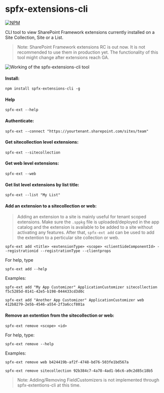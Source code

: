 # spfx-extensions-cli

[![NPM](https://nodei.co/npm/spfx-extensions-cli.png?compact=true)](https://nodei.co/npm/spfx-extensions-cli/)

CLI tool to view SharePoint Framework extensions currently installed on a Site Collection, Site or a List.

> Note: SharePoint Framework extensions RC is out now. It is not recommended to use them in production yet. The functionality of this tool might change after extensions reach GA.

![Working of the spfx-extensions-cli tool](https://github.com/vman/spfx-extensions-cli/raw/master/assets/cli.gif "spfx-cli-extensions")

#### Install:

`npm install spfx-extensions-cli -g`

#### Help

`spfx-ext --help`

#### Authenticate:

`spfx-ext --connect "https://yourtenant.sharepoint.com/sites/team"`

#### Get sitecollection level extensions:

`spfx-ext --sitecollection`

#### Get web level extensions:

`spfx-ext --web`

#### Get list level extensions by list title:

`spfx-ext --list "My List"`

#### Add an extension to a sitecollection or web:

> Adding an extension to a site is mainly useful for tenant scoped extensions. Make sure the `.sppkg` file is uploaded/deployed in the app catalog and the extension is available to be added to a site without activating any features. After that, `spfx-ext add` can be used to add the extention to a perticular site collection or web.

`spfx-ext add <title> <extensionType> <scope> <clientSideComponentId> --registrationid --registrationType --clientprops`



For help, type

`spfx-ext add --help`

Examples:


`spfx-ext add "My App Customizer" ApplicationCustomizer sitecollection f5c5285d-0141-42e5-b198-044433cd3d0c`

`spfx-ext add "Another App Customizer" ApplicationCustomizer web 412b8279-2e5b-4546-a554-2f3a6ccf801a`

#### Remove an extention from the sitecollection or web:

`spfx-ext remove <scope> <id>`

For help, type:

`spfx-ext remove --help`

Examples:


`spfx-ext remove web b424419b-af2f-4748-bd76-503fe1bd567a`

`spfx-ext remove sitecollection 92b384c7-4a78-4ad1-b6c6-a9c2d85c18b5`


>Note: Adding/Removing FieldCustomizers is not implemented through spfx-extentions-cli at this time. 


